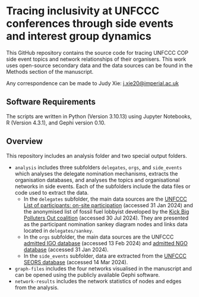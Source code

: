 # Tracing inclusivity at UNFCCC conferences through side events and interest group dynamics 
This GitHub repository contains the source code for tracing UNFCCC COP side event topics and network relationships of their organisers. This work uses open-source secondary data and the data sources can be found in the Methods section of the manuscript. 

Any correspondence can be made to Judy Xie: j.xie20@imperial.ac.uk 

## Software Requirements
The scripts are written in Python (Version 3.10.13) using Jupyter Notebooks, R (Version 4.3.1), and Gephi version 0.10. 
 
## Overview
This repository includes an analysis folder and two special output folders.
- <code>analysis</code> includes three subfolders <code>delegates</code>, <code>orgs</code>, and <code>side_events</code> which analyses the delegate nomination mechanisms, extracts the organisation databases, and analyses the topics and organisational networks in side events. Each of the subfolders include the data files or code used to extract the data. 
    - In the <code>delegates</code> subfolder, the main data sources are the [UNFCCC List of participants: on-site participation](https://unfccc.int/documents/636674) (accessed 31 Jan 2024) and the anonymised list of fossil fuel lobbyist developed by the [Kick Big Polluters Out coalition](https://docs.google.com/spreadsheets/d/1irVXQGiYuiDjHm4tQjrMl0AFauuoyo1KW6jYiHW8i0I/edit?pli=1&gid=783251733#gid=783251733) (accessed 30 Jul 2024). They are presented as the participant nomination sankey diagram nodes and links data located in <code>delegates/sankey</code>. 
    - In the <code>orgs</code> subfolder, the main data sources are the UNFCCC [admitted IGO database](https://unfccc.int/process/parties-non-party-stakeholders/non-party-stakeholders/admitted-igos/list-of-admitted-igos) (accessed 13 Feb 2024) and [admitted NGO database](https://unfccc.int/process/parties-non-party-stakeholders/non-party-stakeholders/admitted-ngos/list-of-admitted-ngos) (accessed 31 Jan 2024).
    - In the <code>side_events</code> subfolder, data are extracted from the [UNFCCC SEORS database](https://seors.unfccc.int/applications/seors/reports/archive.html) (accessed 14 Mar 2024).
- <code>graph-files</code> includes the four networks visualised in the manuscript and can be opened using the publicly available Gephi software.
- <code>network-results</code> includes the network statistics of nodes and edges from the analysis.  